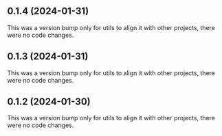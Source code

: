 ## 0.1.4 (2024-01-31)

This was a version bump only for utils to align it with other projects, there were no code changes.

## 0.1.3 (2024-01-31)

This was a version bump only for utils to align it with other projects, there were no code changes.

## 0.1.2 (2024-01-30)

This was a version bump only for utils to align it with other projects, there were no code changes.